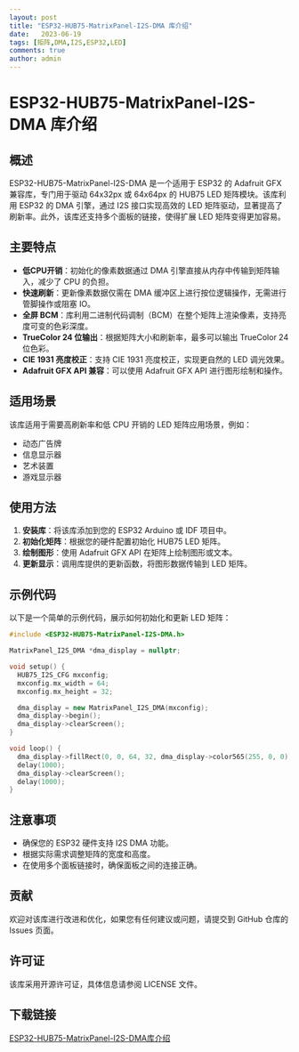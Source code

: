 ```yaml
---
layout: post
title: "ESP32-HUB75-MatrixPanel-I2S-DMA 库介绍"
date:   2023-06-19
tags: [矩阵,DMA,I2S,ESP32,LED]
comments: true
author: admin
---
```

# ESP32-HUB75-MatrixPanel-I2S-DMA 库介绍

## 概述

ESP32-HUB75-MatrixPanel-I2S-DMA 是一个适用于 ESP32 的 Adafruit GFX 兼容库，专门用于驱动 64x32px 或 64x64px 的 HUB75 LED 矩阵模块。该库利用 ESP32 的 DMA 引擎，通过 I2S 接口实现高效的 LED 矩阵驱动，显著提高了刷新率。此外，该库还支持多个面板的链接，使得扩展 LED 矩阵变得更加容易。

## 主要特点

- **低CPU开销**：初始化的像素数据通过 DMA 引擎直接从内存中传输到矩阵输入，减少了 CPU 的负担。
- **快速刷新**：更新像素数据仅需在 DMA 缓冲区上进行按位逻辑操作，无需进行管脚操作或阻塞 IO。
- **全屏 BCM**：库利用二进制代码调制（BCM）在整个矩阵上渲染像素，支持亮度可变的色彩深度。
- **TrueColor 24 位输出**：根据矩阵大小和刷新率，最多可以输出 TrueColor 24 位色彩。
- **CIE 1931 亮度校正**：支持 CIE 1931 亮度校正，实现更自然的 LED 调光效果。
- **Adafruit GFX API 兼容**：可以使用 Adafruit GFX API 进行图形绘制和操作。

## 适用场景

该库适用于需要高刷新率和低 CPU 开销的 LED 矩阵应用场景，例如：

- 动态广告牌
- 信息显示器
- 艺术装置
- 游戏显示器

## 使用方法

1. **安装库**：将该库添加到您的 ESP32 Arduino 或 IDF 项目中。
2. **初始化矩阵**：根据您的硬件配置初始化 HUB75 LED 矩阵。
3. **绘制图形**：使用 Adafruit GFX API 在矩阵上绘制图形或文本。
4. **更新显示**：调用库提供的更新函数，将图形数据传输到 LED 矩阵。

## 示例代码

以下是一个简单的示例代码，展示如何初始化和更新 LED 矩阵：

```cpp
#include <ESP32-HUB75-MatrixPanel-I2S-DMA.h>

MatrixPanel_I2S_DMA *dma_display = nullptr;

void setup() {
  HUB75_I2S_CFG mxconfig;
  mxconfig.mx_width = 64;
  mxconfig.mx_height = 32;

  dma_display = new MatrixPanel_I2S_DMA(mxconfig);
  dma_display->begin();
  dma_display->clearScreen();
}

void loop() {
  dma_display->fillRect(0, 0, 64, 32, dma_display->color565(255, 0, 0));
  delay(1000);
  dma_display->clearScreen();
  delay(1000);
}
```

## 注意事项

- 确保您的 ESP32 硬件支持 I2S DMA 功能。
- 根据实际需求调整矩阵的宽度和高度。
- 在使用多个面板链接时，确保面板之间的连接正确。

## 贡献

欢迎对该库进行改进和优化，如果您有任何建议或问题，请提交到 GitHub 仓库的 Issues 页面。

## 许可证

该库采用开源许可证，具体信息请参阅 LICENSE 文件。

## 下载链接

[ESP32-HUB75-MatrixPanel-I2S-DMA库介绍](https://pan.quark.cn/s/e74d3ed62757)